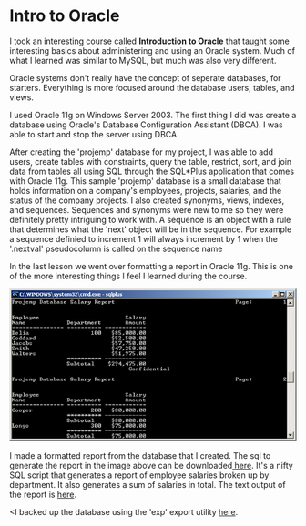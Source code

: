 # Intro to Oracle
I took an interesting course called **Introduction to Oracle** that taught some interesting basics about administering and using an Oracle system. Much of what I learned was similar to MySQL, but much was also very different.

 Oracle systems don't really have the concept of seperate databases, for starters. Everything is more focused around the database users, tables, and views. 

 I used Oracle 11g on Windows Server 2003. The first thing I did was create a database using Oracle's Database Configuration Assistant (DBCA). I was able to start and stop the server using DBCA

 After creating the 'projemp' database for my project, I was able to add users, create tables with constraints, query the table, restrict, sort, and join data from tables all using SQL through the SQL*Plus application that comes with Oracle 11g. This sample 'projemp' database is a small database that holds information on a company's employees, projects, salaries, and the status of the company projects. I also created synonyms, views, indexes, and sequences. Sequences and synonyms were new to me so they were definitely pretty intriguing to work with. A sequence is an object with a rule that determines what the 'next' object will be in the sequence. For example a sequence definied to increment 1 will always increment by 1 when the '.nextval' pseudocolumn is called on the sequence name <p>

<p>In the last lesson we went over formatting a report in Oracle 11g. This is one of the more interesting things I feel I learned during the course. 

![](report.png)

I made a formatted report from the database that I created.
The sql to generate the report in the image above can be downloaded[ here](emprpt.sql).  It's a nifty SQL script that generates a report of employee salaries broken up by department. It also generates a sum of salaries in total. The text output of the report is [here](emprpt.LST).

<I backed up the database using the 'exp' export utility [here](intro_oracle.dmp).
